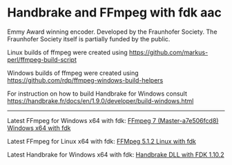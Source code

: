 # Handbrake and FFmpeg with fdk aac

Emmy Award winning encoder. Developed by the Fraunhofer Society. The Fraunhofer Society itself is partially funded by the public.


Linux builds of ffmpeg were created using https://github.com/markus-perl/ffmpeg-build-script

Windows builds of ffmpeg were created using https://github.com/rdp/ffmpeg-windows-build-helpers

For instruction on how to build Handbrake for Windows consult https://handbrake.fr/docs/en/1.9.0/developer/build-windows.html

-----------------

Latest FFmpeg for Windows x64 with fdk:
[FFmpeg 7 (Master-a7e506fcd8) Windows x64 with fdk](https://github.com/FT129/Handbrake-and-FFmpeg-with-fdk-aac/releases/tag/ffmpeg7-Master-a7e506fcd8)

Latest FFmpeg for Linux x64 with fdk:
[FFMpeg 5.1.2 Linux with fdk](https://github.com/FT129/Handbrake-and-FFmpeg-with-fdk-aac/releases/tag/ffmpeg5.1.2Li)

Latest Handbrake for Windows x64 with fdk:
[Handbrake DLL with FDK 1.10.2](https://github.com/FT129/Handbrake-and-FFmpeg-with-fdk-aac/releases/download/1.10.2/hb_1.10.2.zip)
